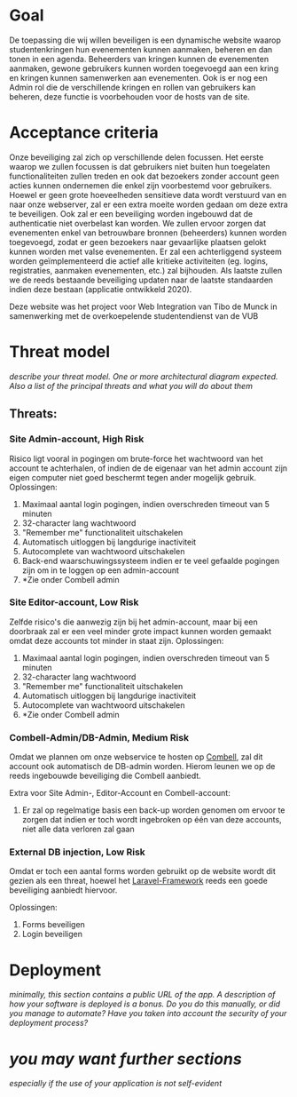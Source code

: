 # Goal
De toepassing die wij willen beveiligen is een dynamische website waarop studentenkringen hun evenementen kunnen aanmaken, beheren en dan tonen in een agenda. Beheerders van kringen kunnen de evenementen aanmaken, gewone gebruikers kunnen worden toegevoegd aan een kring en kringen kunnen samenwerken aan evenementen. Ook is er nog een Admin rol die de verschillende kringen en rollen van gebruikers kan beheren, deze functie is voorbehouden voor de hosts van de site.
# Acceptance criteria
Onze beveiliging zal zich op verschillende delen focussen. Het eerste waarop we zullen focussen is dat gebruikers niet buiten hun toegelaten functionaliteiten zullen treden en ook dat bezoekers zonder account geen acties kunnen ondernemen die enkel zijn voorbestemd voor gebruikers. Hoewel er geen grote hoeveelheden sensitieve data wordt verstuurd van en naar onze webserver, zal er een extra moeite worden gedaan om deze extra te beveiligen. Ook zal er een beveiliging worden ingebouwd dat de authenticatie niet overbelast kan worden. We zullen ervoor zorgen dat evenementen enkel van betrouwbare bronnen (beheerders) kunnen worden toegevoegd, zodat er geen bezoekers naar gevaarlijke plaatsen gelokt kunnen worden met valse evenementen. Er zal een achterliggend systeem worden geïmplementeerd die actief alle kritieke activiteiten (eg. logins, registraties, aanmaken evenementen, etc.) zal bijhouden. Als laatste zullen we de reeds bestaande beveiliging updaten naar de laatste standaarden indien deze bestaan (applicatie ontwikkeld 2020).

Deze website was het project voor Web Integration van Tibo de Munck in samenwerking met de overkoepelende studentendienst van de VUB

# Threat model
*describe your threat model. One or more architectural diagram expected. Also a list of the principal threats and what you will do about them*

## Threats:

### Site Admin-account, High Risk
Risico ligt vooral in pogingen om brute-force het wachtwoord van het account te achterhalen, of indien de de eigenaar van het admin account zijn eigen computer niet goed beschermt tegen ander mogelijk gebruik.
Oplossingen:
1. Maximaal aantal login pogingen, indien overschreden timeout van 5 minuten
2. 32-character lang wachtwoord
3. "Remember me" functionaliteit uitschakelen
4. Automatisch uitloggen bij langdurige inactiviteit
5. Autocomplete van wachtwoord uitschakelen
6. Back-end waarschuwingssysteem indien er te veel gefaalde pogingen zijn om in te loggen op een admin-account
7. *Zie onder Combell admin

### Site Editor-account, Low Risk
Zelfde risico's die aanwezig zijn bij het admin-account, maar bij een doorbraak zal er een veel minder grote impact kunnen worden gemaakt omdat deze accounts tot minder in staat zijn.
Oplossingen:
1. Maximaal aantal login pogingen, indien overschreden timeout van 5 minuten
2. 32-character lang wachtwoord
3. "Remember me" functionaliteit uitschakelen
4. Automatisch uitloggen bij langdurige inactiviteit
5. Autocomplete van wachtwoord uitschakelen
6. *Zie onder Combell admin

### Combell-Admin/DB-Admin, Medium Risk
Omdat we plannen om onze webservice te hosten op [Combell](https://www.combell.com/en/), zal dit account ook automatisch de DB-admin worden. Hierom leunen we op de reeds ingebouwde beveiliging die Combell aanbiedt.

Extra voor Site Admin-, Editor-Account en Combell-account:
1. Er zal op regelmatige basis een back-up worden genomen om ervoor te zorgen dat indien er toch wordt ingebroken op één van deze accounts, niet alle data verloren zal gaan

### External DB injection, Low Risk
Omdat er toch een aantal forms worden gebruikt op de website wordt dit gezien als een threat, hoewel het [Laravel-Framework](https://laravel.com/) reeds een goede beveiliging aanbiedt hiervoor.

Oplossingen:
1. Forms beveiligen
2. Login beveiligen

# Deployment
*minimally, this section contains a public URL of the app. A description of how your software is deployed is a bonus. Do you do this manually, or did you manage to automate? Have you taken into account the security of your deployment process?*
# *you may want further sections*
*especially if the use of your application is not self-evident*
